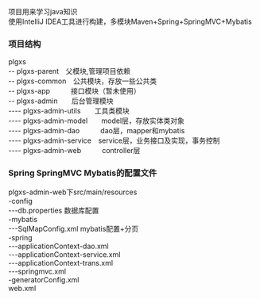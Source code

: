 项目用来学习java知识  
使用IntelliJ IDEA工具进行构建，多模块Maven+Spring+SpringMVC+Mybatis 
### 项目结构
  plgxs  
  -- plgxs-parent　父模块,管理项目依赖  
  -- plgxs-common　公共模块，存放一些公共类  
  -- plgxs-app　　　接口模块（暂未使用）  
  -- plgxs-admin　　后台管理模块  
  ---- plgxs-admin-utils　　工具类模块  
  ---- plgxs-admin-model　　model层，存放实体类对象  
  ---- plgxs-admin-dao　　　dao层，mapper和mybatis  
  ---- plgxs-admin-service　service层，业务接口及实现，事务控制  
  ---- plgxs-admin-web　　　controller层  
    
### Spring SpringMVC Mybatis的配置文件  
  plgxs-admin-web下src/main/resources  
  -config  
  ---db.properties 数据库配置  
  -mybatis  
  ---SqlMapConfig.xml mybatis配置+分页  
  -spring  
  ---applicationContext-dao.xml  
  ---applicationContext-service.xml  
  ---applicationContext-trans.xml  
  ---springmvc.xml  
  -generatorConfig.xml  
  web.xml  
   
